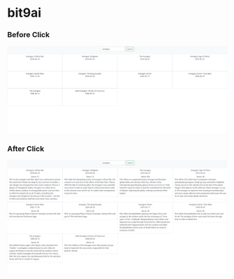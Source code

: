 # bit9ai

### Before Click
<img src="bit9testdemo2.png"/>

### After Click
<img src="bit9testdemo.png"/>
